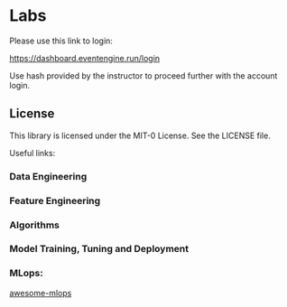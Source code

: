 # Labs

Please use this link to login:

https://dashboard.eventengine.run/login

Use hash provided by the instructor to proceed further with the account login.

## License

This library is licensed under the MIT-0 License. See the LICENSE file.

Useful links:

### Data Engineering

### Feature Engineering

### Algorithms

### Model Training, Tuning and Deployment

### MLops:

[awesome-mlops](https://github.com/visenger/awesome-mlops)



